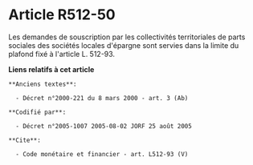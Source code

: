 # Article R512-50

Les demandes de souscription par les collectivités territoriales de parts sociales des sociétés locales d'épargne sont
servies dans la limite du plafond fixé à l'article L. 512-93.

**Liens relatifs à cet article**

	**Anciens textes**:

	  - Décret n°2000-221 du 8 mars 2000 - art. 3 (Ab)

	**Codifié par**:

	  - Décret n°2005-1007 2005-08-02 JORF 25 août 2005

	**Cite**:

	  - Code monétaire et financier - art. L512-93 (V)
